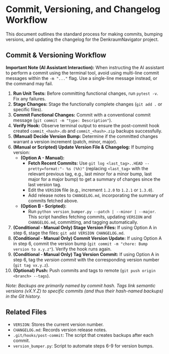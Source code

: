 # Commit, Versioning, and Changelog Workflow

This document outlines the standard process for making commits, bumping versions, and updating the changelog for the DenkraumNavigator project.

## Commit & Versioning Workflow

**Important Note (AI Assistant Interaction):** When instructing the AI assistant to perform a commit using the terminal tool, avoid using multi-line commit messages within the `-m "..."` flag. Use a single-line message instead, or the command may fail.

1.  **Run Unit Tests:** Before committing functional changes, run `pytest -v`. Fix any failures.
2.  **Stage Changes:** Stage the functionally complete changes (`git add .` or specific files).
3.  **Commit Functional Changes:** Commit with a conventional commit message (`git commit -m "type: Description"`).
4.  **Verify Hook:** Observe terminal output to ensure the post-commit hook created `commit_<hash>.db` and `commit_<hash>.zip` backups successfully.
5.  **(Manual) Decide Version Bump:** Determine if the committed changes warrant a version increment (patch, minor, major).
6.  **(Manual or Scripted) Update Version File & Changelog:** If bumping version:
    *   **(Option A - Manual):**
        *   **Fetch Recent Commits:** Use `git log <last_tag>..HEAD --pretty=format:"- %s (%h)"` (replacing `<last_tag>` with the relevant previous tag, e.g., last minor for a minor bump, last major for a major bump) to get a summary of changes since the last version tag.
        *   Edit the `VERSION` file (e.g., increment `1.2.0` to `1.2.1` or `1.3.0`).
        *   Add release notes to `CHANGELOG.md`, incorporating the summary of commits fetched above.
    *   **(Option B - Scripted):**
        *   Run `python version_bumper.py --patch | --minor | --major`. This script handles fetching commits, updating `VERSION` and `CHANGELOG.md`, committing, and tagging automatically.
7.  **(Conditional - Manual Only) Stage Version Files:** If using Option A in step 6, stage the files: `git add VERSION CHANGELOG.md`.
8.  **(Conditional - Manual Only) Commit Version Update:** If using Option A in step 6, commit the version bump (`git commit -m "chore: Bump version to x.y.z"`). Verify the hook runs again.
9.  **(Conditional - Manual Only) Tag Version Commit:** If using Option A in step 6, tag the *version commit* with the corresponding version number (`git tag vx.y.z`).
10. **(Optional) Push:** Push commits and tags to remote (`git push origin <branch> --tags`).

*Note: Backups are primarily named by commit hash. Tags link semantic versions (vX.Y.Z) to specific commits (and thus their hash-named backups) in the Git history.*

## Related Files

*   `VERSION`: Stores the current version number.
*   `CHANGELOG.md`: Records version release notes.
*   `.git/hooks/post-commit`: The script that creates backups after each commit.
*   `version_bumper.py`: Script to automate steps 6-9 for version bumps. 